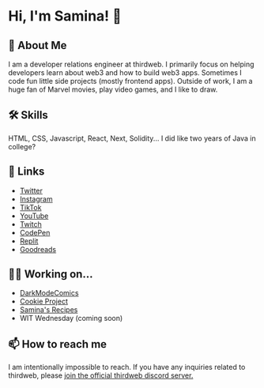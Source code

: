
# Hi, I'm Samina! 👋


## 🚀 About Me
I am a developer relations engineer at thirdweb. I primarily focus on helping developers
learn about web3 and how to build web3 apps. Sometimes I code fun little side projects (mostly frontend apps).
Outside of work, I am a huge fan of Marvel movies, play video games, and I like to draw.


## 🛠 Skills
HTML, CSS, Javascript, React, Next, Solidity... I did like two years of Java in college?


## 🔗 Links
- [Twitter](https://twitter.com/saminacodes) 
- [Instagram](https://instagram.com/saminacodes) 
- [TikTok](https://tiktok.com/@saminacodes) 
- [YouTube](https://www.youtube.com/channel/UCOn_EdNjkpZV-_3_UKf5JKg) 
- [Twitch](https://twitch.tv/saminacodes) 
- [CodePen](https://codepen.io/saminacodes)
- [Replit](https://replit.com/@saminacodes)
- [Goodreads](https://goodreads.com/saminacodes)

## 👩‍💻 Working on...
- [DarkModeComics](https://twitter.com/darkmodecomics) 
- [Cookie Project](https://cookie-project.xyz)
- [Samina's Recipes](https://samina.recipes)
- WIT Wednesday (coming soon)


## 📫 How to reach me
I am intentionally impossible to reach. If you have any inquiries related to thirdweb, please [join the official thirdweb discord server.](https://discord.gg/thirdweb)
